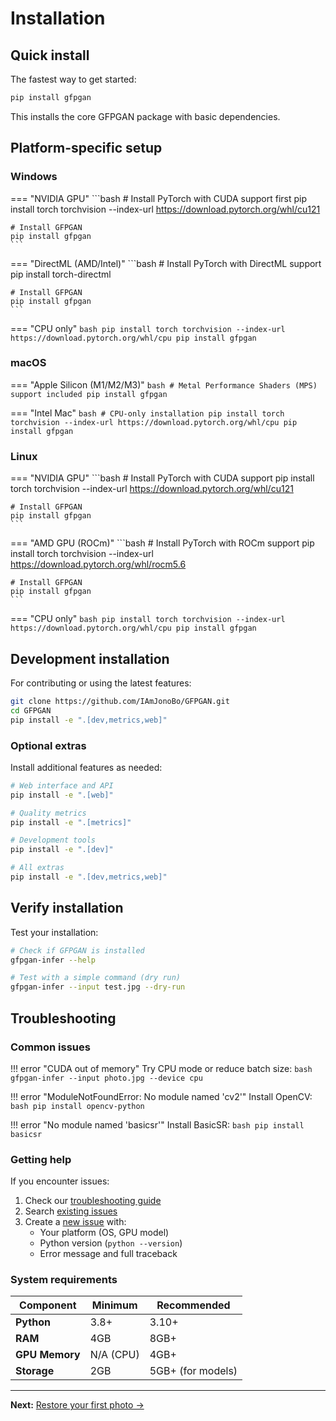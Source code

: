 # Installation

## Quick install

The fastest way to get started:

```bash
pip install gfpgan
```

This installs the core GFPGAN package with basic dependencies.

## Platform-specific setup

### Windows

=== "NVIDIA GPU"
    ```bash
    # Install PyTorch with CUDA support first
    pip install torch torchvision --index-url https://download.pytorch.org/whl/cu121

    # Install GFPGAN
    pip install gfpgan
    ```

=== "DirectML (AMD/Intel)"
    ```bash
    # Install PyTorch with DirectML support
    pip install torch-directml

    # Install GFPGAN
    pip install gfpgan
    ```

=== "CPU only"
    ```bash
    pip install torch torchvision --index-url https://download.pytorch.org/whl/cpu
    pip install gfpgan
    ```

### macOS

=== "Apple Silicon (M1/M2/M3)"
    ```bash
    # Metal Performance Shaders (MPS) support included
    pip install gfpgan
    ```

=== "Intel Mac"
    ```bash
    # CPU-only installation
    pip install torch torchvision --index-url https://download.pytorch.org/whl/cpu
    pip install gfpgan
    ```

### Linux

=== "NVIDIA GPU"
    ```bash
    # Install PyTorch with CUDA support
    pip install torch torchvision --index-url https://download.pytorch.org/whl/cu121

    # Install GFPGAN
    pip install gfpgan
    ```

=== "AMD GPU (ROCm)"
    ```bash
    # Install PyTorch with ROCm support
    pip install torch torchvision --index-url https://download.pytorch.org/whl/rocm5.6

    # Install GFPGAN
    pip install gfpgan
    ```

=== "CPU only"
    ```bash
    pip install torch torchvision --index-url https://download.pytorch.org/whl/cpu
    pip install gfpgan
    ```

## Development installation

For contributing or using the latest features:

```bash
git clone https://github.com/IAmJonoBo/GFPGAN.git
cd GFPGAN
pip install -e ".[dev,metrics,web]"
```

### Optional extras

Install additional features as needed:

```bash
# Web interface and API
pip install -e ".[web]"

# Quality metrics
pip install -e ".[metrics]"

# Development tools
pip install -e ".[dev]"

# All extras
pip install -e ".[dev,metrics,web]"
```

## Verify installation

Test your installation:

```bash
# Check if GFPGAN is installed
gfpgan-infer --help

# Test with a simple command (dry run)
gfpgan-infer --input test.jpg --dry-run
```

## Troubleshooting

### Common issues

!!! error "CUDA out of memory"
    Try CPU mode or reduce batch size:
    ```bash
    gfpgan-infer --input photo.jpg --device cpu
    ```

!!! error "ModuleNotFoundError: No module named 'cv2'"
    Install OpenCV:
    ```bash
    pip install opencv-python
    ```

!!! error "No module named 'basicsr'"
    Install BasicSR:
    ```bash
    pip install basicsr
    ```

### Getting help

If you encounter issues:

1. Check our [troubleshooting guide](../troubleshooting.md)
2. Search [existing issues](https://github.com/IAmJonoBo/GFPGAN/issues)
3. Create a [new issue](https://github.com/IAmJonoBo/GFPGAN/issues/new) with:
   - Your platform (OS, GPU model)
   - Python version (`python --version`)
   - Error message and full traceback

### System requirements

| Component | Minimum | Recommended |
|-----------|---------|-------------|
| **Python** | 3.8+ | 3.10+ |
| **RAM** | 4GB | 8GB+ |
| **GPU Memory** | N/A (CPU) | 4GB+ |
| **Storage** | 2GB | 5GB+ (for models) |

---

**Next:** [Restore your first photo →](../guides/restore-a-photo.md)
